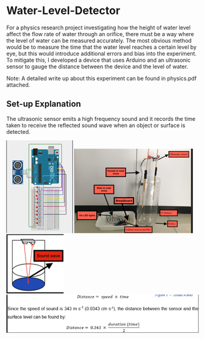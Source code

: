 # Water-Level-Detector
For a physics research project investigating how the height of water level affect the flow rate of water through an orifice, there must be a way where the level of water can be measured accurately. The most obvious method would be to measure the time that the water level reaches a certain level by eye, but this would introduce additional errors and bias into the experiment. To mitigate this, I developed a device that uses Arduino and an ultrasonic sensor to gauge the distance between the device and the level of water. 

Note: A detailed write up about this experiment can be found in physics.pdf attached. 

## Set-up Explanation 

The ultrasonic sensor emits a high frequency sound and it records the time taken to receive the reflected sound wave when an object or surface is detected.

![arduino!](images/arduino.png)
![setup!](images/setup.png)
![ultrasonic!](images/ultrasonic.png)
![ultrasonic!](images/distancextime.png)
